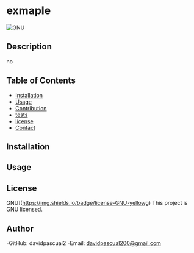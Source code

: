 
# exmaple 
![GNU](https://img.shields.io/badge/license-GNU-yellowg)
## Description
no
## Table of Contents
* [Installation](#installation)
* [Usage](#usage)
* [Contribution](#contribution)
* [tests](#tests)
* [license](#license)
* [Contact](#contract)
## Installation

## Usage

## License
GNU](https://img.shields.io/badge/license-GNU-yellowg) This project is GNU licensed.
## Author
-GitHub: davidpascual2
-Email: davidpascual200@gmail.com